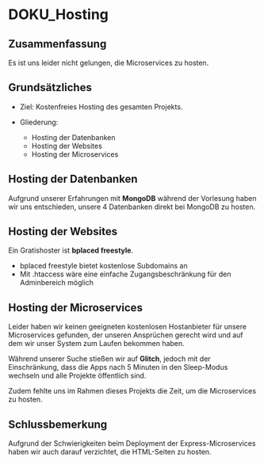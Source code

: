 # DOKU_Hosting

## Zusammenfassung

Es ist uns leider nicht gelungen, die Microservices zu hosten.

## Grundsätzliches

- Ziel: Kostenfreies Hosting des gesamten Projekts.

- Gliederung: 
    - Hosting der Datenbanken
    - Hosting der Websites
    - Hosting der Microservices

## Hosting der Datenbanken

Aufgrund unserer Erfahrungen mit **MongoDB** während der Vorlesung haben wir uns entschieden, unsere 4 Datenbanken direkt bei MongoDB zu hosten.

## Hosting der Websites

Ein Gratishoster ist **bplaced freestyle**. 
- bplaced freestyle bietet kostenlose Subdomains an
- Mit .htaccess wäre eine einfache Zugangsbeschränkung für den Adminbereich möglich

## Hosting der Microservices

Leider haben wir keinen geeigneten kostenlosen Hostanbieter für unsere Microservices gefunden, der unseren Ansprüchen gerecht wird und auf dem wir unser System zum Laufen bekommen haben.

Während unserer Suche stießen wir auf **Glitch**, jedoch mit der Einschränkung, dass die Apps nach 5 Minuten in den Sleep-Modus wechseln und alle Projekte öffentlich sind.

Zudem fehlte uns im Rahmen dieses Projekts die Zeit, um die Microservices zu hosten.

## Schlussbemerkung

Aufgrund der Schwierigkeiten beim Deployment der Express-Microservices haben wir auch darauf verzichtet, die HTML-Seiten zu hosten.